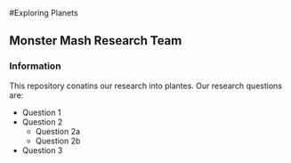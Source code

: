 #Exploring Planets

## Monster Mash Research Team


### Information

This repository conatins our research into plantes. Our research questions are:
* Question 1
* Question 2
  - Question 2a
  - Question 2b
* Question 3


